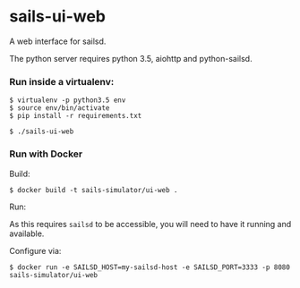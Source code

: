 sails-ui-web
============

A web interface for sailsd.

The python server requires python 3.5, aiohttp and python-sailsd.

### Run inside a virtualenv:

    $ virtualenv -p python3.5 env
    $ source env/bin/activate
    $ pip install -r requirements.txt

    $ ./sails-ui-web

### Run with Docker

Build:

    $ docker build -t sails-simulator/ui-web .

Run:

As this requires `sailsd` to be accessible, you will need to have it running and available. 

Configure via:

    $ docker run -e SAILSD_HOST=my-sailsd-host -e SAILSD_PORT=3333 -p 8080 sails-simulator/ui-web

